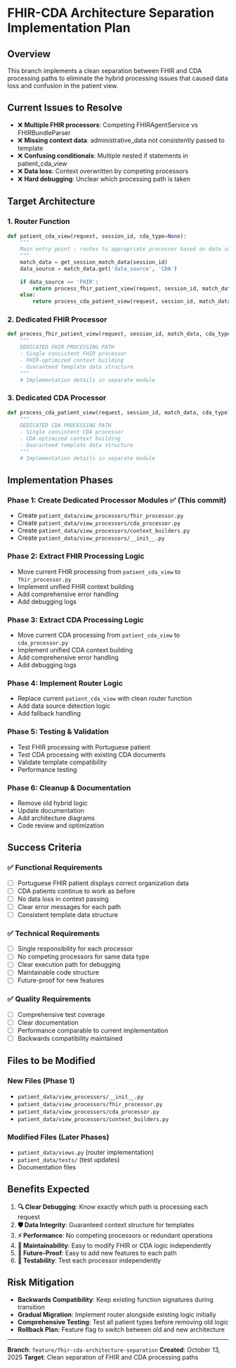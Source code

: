 # FHIR-CDA Architecture Separation Implementation Plan

## Overview
This branch implements a clean separation between FHIR and CDA processing paths to eliminate the hybrid processing issues that caused data loss and confusion in the patient view.

## Current Issues to Resolve
- ❌ **Multiple FHIR processors**: Competing FHIRAgentService vs FHIRBundleParser
- ❌ **Missing context data**: administrative_data not consistently passed to template
- ❌ **Confusing conditionals**: Multiple nested if statements in patient_cda_view
- ❌ **Data loss**: Context overwritten by competing processors
- ❌ **Hard debugging**: Unclear which processing path is taken

## Target Architecture

### 1. Router Function
```python
def patient_cda_view(request, session_id, cda_type=None):
    """
    Main entry point - routes to appropriate processor based on data source
    """
    match_data = get_session_match_data(session_id)
    data_source = match_data.get('data_source', 'CDA')
    
    if data_source == 'FHIR':
        return process_fhir_patient_view(request, session_id, match_data, cda_type)
    else:
        return process_cda_patient_view(request, session_id, match_data, cda_type)
```

### 2. Dedicated FHIR Processor
```python
def process_fhir_patient_view(request, session_id, match_data, cda_type):
    """
    DEDICATED FHIR PROCESSING PATH
    - Single consistent FHIR processor
    - FHIR-optimized context building
    - Guaranteed template data structure
    """
    # Implementation details in separate module
```

### 3. Dedicated CDA Processor  
```python
def process_cda_patient_view(request, session_id, match_data, cda_type):
    """
    DEDICATED CDA PROCESSING PATH
    - Single consistent CDA processor
    - CDA-optimized context building
    - Guaranteed template data structure
    """
    # Implementation details in separate module
```

## Implementation Phases

### Phase 1: Create Dedicated Processor Modules ✅ (This commit)
- Create `patient_data/view_processors/fhir_processor.py`
- Create `patient_data/view_processors/cda_processor.py`
- Create `patient_data/view_processors/context_builders.py`
- Create `patient_data/view_processors/__init__.py`

### Phase 2: Extract FHIR Processing Logic
- Move current FHIR processing from `patient_cda_view` to `fhir_processor.py`
- Implement unified FHIR context building
- Add comprehensive error handling
- Add debugging logs

### Phase 3: Extract CDA Processing Logic  
- Move current CDA processing from `patient_cda_view` to `cda_processor.py`
- Implement unified CDA context building
- Add comprehensive error handling
- Add debugging logs

### Phase 4: Implement Router Logic
- Replace current `patient_cda_view` with clean router function
- Add data source detection logic
- Add fallback handling

### Phase 5: Testing & Validation
- Test FHIR processing with Portuguese patient
- Test CDA processing with existing CDA documents
- Validate template compatibility
- Performance testing

### Phase 6: Cleanup & Documentation
- Remove old hybrid logic
- Update documentation
- Add architecture diagrams
- Code review and optimization

## Success Criteria

### ✅ Functional Requirements
- [ ] Portuguese FHIR patient displays correct organization data
- [ ] CDA patients continue to work as before
- [ ] No data loss in context passing
- [ ] Clear error messages for each path
- [ ] Consistent template data structure

### ✅ Technical Requirements
- [ ] Single responsibility for each processor
- [ ] No competing processors for same data type
- [ ] Clear execution path for debugging
- [ ] Maintainable code structure
- [ ] Future-proof for new features

### ✅ Quality Requirements
- [ ] Comprehensive test coverage
- [ ] Clear documentation
- [ ] Performance comparable to current implementation
- [ ] Backwards compatibility maintained

## Files to be Modified

### New Files (Phase 1)
- `patient_data/view_processors/__init__.py`
- `patient_data/view_processors/fhir_processor.py`
- `patient_data/view_processors/cda_processor.py`
- `patient_data/view_processors/context_builders.py`

### Modified Files (Later Phases)
- `patient_data/views.py` (router implementation)
- `patient_data/tests/` (test updates)
- Documentation files

## Benefits Expected

1. **🔍 Clear Debugging**: Know exactly which path is processing each request
2. **🛡️ Data Integrity**: Guaranteed context structure for templates
3. **⚡ Performance**: No competing processors or redundant operations
4. **🔧 Maintainability**: Easy to modify FHIR or CDA logic independently
5. **🚀 Future-Proof**: Easy to add new features to each path
6. **🧪 Testability**: Test each processor independently

## Risk Mitigation

- **Backwards Compatibility**: Keep existing function signatures during transition
- **Gradual Migration**: Implement router alongside existing logic initially
- **Comprehensive Testing**: Test all patient types before removing old logic
- **Rollback Plan**: Feature flag to switch between old and new architecture

---

**Branch**: `feature/fhir-cda-architecture-separation`
**Created**: October 13, 2025
**Target**: Clean separation of FHIR and CDA processing paths